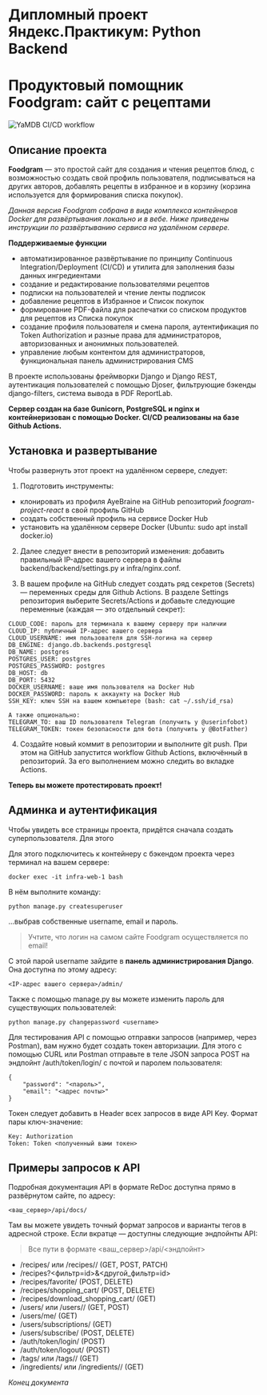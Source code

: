 # Дипломный проект Яндекс.Практикум: Python Backend

# Продуктовый помощник Foodgram: сайт с рецептами

![YaMDB CI/CD workflow](https://github.com/AyeBraine/yamdb_final/actions/workflows/yamdb_workflow.yml/badge.svg)

## Описание проекта

**Foodgram** — это простой сайт для создания и чтения рецептов блюд, с возможностью создать свой профиль пользователя, подписываться на других авторов, добавлять рецепты в избранное и в корзину (корзина используется для формирования списка покупок).

*Данная версия Foodgram собрана в виде комплекса контейнеров Docker для развёртывания локально и в вебе. Ниже приведены инструкции по развёртыванию сервиса на удалённом сервере.*

**Поддерживаемые функции**

* автоматизированное развёртывание по принципу Continuous Integration/Deployment (CI/CD) и утилита для заполнения базы данных ингредиентами
* создание и редактирование пользователями рецептов
* подписки на пользователей и чтение ленты подписок
* добавление рецептов в Избранное и Список покупок
* формирование PDF-файла для распечатки со списком продуктов для рецептов из Списка покупок
* создание профиля пользователя и смена пароля, аутентификация по Token Authorization и разные права для администраторов, авторизованных и анонимных пользователей.
* управление любым контентом для администраторов, функциональная панель администрирования CMS 

В проекте использованы фреймворки Django и Django REST, аутентикация пользователей с помощью Djoser, фильтрующие бэкенды django-filters, система вывода в PDF ReportLab.

**Сервер создан на базе Gunicorn, PostgreSQL и nginx и контейнеризован с помощью Docker. CI/CD реализованы на базе Github Actions.**

## Установка и развертывание

Чтобы развернуть этот проект на удалённом сервере, следует:

1. Подготовить инструменты: 

* клонировать из профиля AyeBraine на GitHub репозиторий *foogram-project-react* в свой профиль GitHub
* создать собственный профиль на сервисе Docker Hub
* установить на удалённом сервере Docker (Ubuntu: sudo apt install docker.io)

2. Далее следует внести в репозиторий изменения: добавить правильный IP-адрес вашего сервера в файлы backend/backend/settings.py и infra/nginx.conf.

3. В вашем профиле на GitHub следует создать ряд секретов (Secrets) — переменных среды для Github Actions. В разделе Settings репозитория выберите Secrets/Actions и добавьте следующие переменные (каждая — это отдельный секрет):
```
CLOUD_CODE: пароль для терминала к вашему серверу при наличии
CLOUD_IP: публичный IP-адрес вашего сервера
CLOUD_USERNAME: имя пользователя для SSH-логина на сервер
DB_ENGINE: django.db.backends.postgresql
DB_NAME: postgres
POSTGRES_USER: postgres
POSTGRES_PASSWORD: postgres
DB_HOST: db
DB_PORT: 5432
DOCKER_USERNAME: ваше имя пользователя на Docker Hub
DOCKER_PASSWORD: пароль к аккаунту на Docker Hub
SSH_KEY: ключ SSH на вашем компьютере (bash: cat ~/.ssh/id_rsa)

А также опционально:
TELEGRAM_TO: ваш ID пользователя Telegram (получить у @userinfobot)
TELEGRAM_TOKEN: токен безопасности для бота (получить у @BotFather)
```

4. Cоздайте новый коммит в репозитории и выполните git push. При этом на GitHub запустится workflow Github Actions, включённый в репозиторий. За его выполнением можно следить во вкладке Actions.

**Теперь вы можете протестировать проект!**

## Админка и аутентификация

Чтобы увидеть все страницы проекта, придётся сначала создать суперпользователя. Для этого

Для этого подключитесь к контейнеру с бэкендом проекта через терминал на вашем сервере:
```
docker exec -it infra-web-1 bash
```
В нём выполните команду:
```
python manage.py createsuperuser
```
...выбрав собственные username, email и пароль.

> Учтите, что логин на самом сайте Foodgram осуществляется по email!

С этой парой username зайдите в **панель администрирования Django**. Она доступна по этому адресу:
```
<IP-адрес вашего сервера>/admin/
```
Также с помощью manage.py вы можете изменить пароль для существующих пользователей:
```
python manage.py changepassword <username>
```
Для тестирования API с помощью отправки запросов (например, через Postman), вам нужно будет создать токен авторизации. Для этого с помощью CURL или Postman отправьте в теле JSON запроса POST на эндпойнт /auth/token/login/ с почтой и паролем пользователя:
```
{
    "password": "<пароль>",
    "email": "<адрес почты>"
}
```
Токен следует добавить в Header всех запросов в виде API Key. Формат пары ключ-значение:
```
Key: Authorization
Token: Token <полученный вами токен>
```

## Примеры запросов к API

Подробная документация API в формате ReDoc доступна прямо в развёрнутом сайте, по адресу:
```
<ваш_сервер>/api/docs/
```
Там вы можете увидеть точный формат запросов и варианты тегов в адресной строке. Если вкратце — доступны следующие эндпойнты API:

> Все пути в формате <ваш_сервер>/api/<эндпойнт>

* /recipes/ или /recipes/<id>/ (GET, POST, PATCH)
* /recipes?<фильтр=id>&<другой_фильтр=id>
* /recipes/favorite/ (POST, DELETE)
* /recipes/shopping_cart/ (POST, DELETE)
* /recipes/download_shopping_cart/ (GET)
* /users/ или /users/<id>/ (GET, POST)
* /users/me/ (GET)
* /users/subscriptions/ (GET)
* /users/subscribe/ (POST, DELETE)
* /auth/token/login/ (POST)
* /auth/token/logout/ (POST)
* /tags/ или /tags/<id>/ (GET)
* /ingredients/ или /ingredients/<id>/ (GET)

_Конец документа_